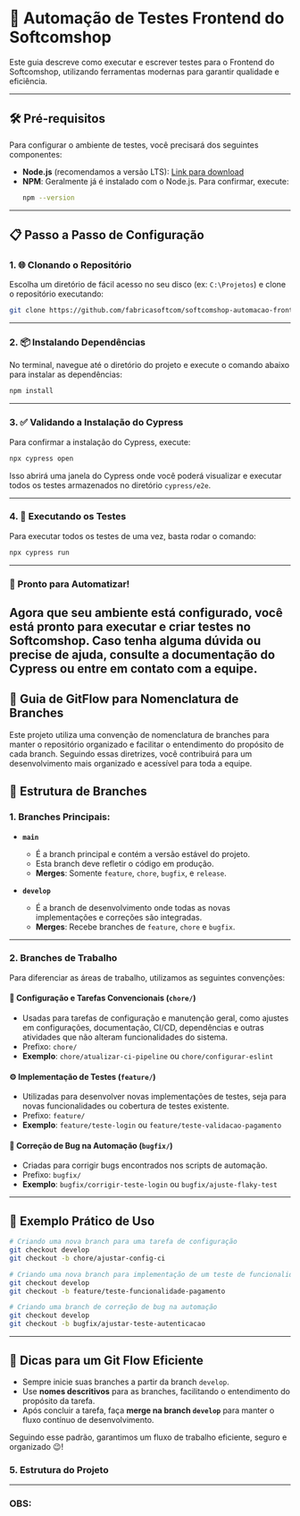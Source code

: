 # 🚀 Automação de Testes Frontend do Softcomshop

Este guia descreve como executar e escrever testes para o Frontend do Softcomshop, utilizando ferramentas modernas para garantir qualidade e eficiência.

---

## 🛠 Pré-requisitos

Para configurar o ambiente de testes, você precisará dos seguintes componentes:

- **Node.js** (recomendamos a versão LTS): [Link para download](https://nodejs.org/pt/download/prebuilt-installer)
- **NPM**: Geralmente já é instalado com o Node.js. Para confirmar, execute:
  ```bash
  npm --version
  ```

---

## 📋 Passo a Passo de Configuração

### 1. 🌐 Clonando o Repositório

Escolha um diretório de fácil acesso no seu disco (ex: `C:\Projetos`) e clone o repositório executando:

  ```bash
  git clone https://github.com/fabricasoftcom/softcomshop-automacao-frontend.git
  ```

---

### 2. 📦 Instalando Dependências

No terminal, navegue até o diretório do projeto e execute o comando abaixo para instalar as dependências:

  ```bash
  npm install
  ```

---

### 3. ✅ Validando a Instalação do Cypress

Para confirmar a instalação do Cypress, execute:

  ```bash
  npx cypress open
  ```

Isso abrirá uma janela do Cypress onde você poderá visualizar e executar todos os testes armazenados no diretório `cypress/e2e`.

---

### 4. 🏃 Executando os Testes

Para executar todos os testes de uma vez, basta rodar o comando:

  ```bash
  npx cypress run
  ```

---

### 🎉 Pronto para Automatizar!

Agora que seu ambiente está configurado, você está pronto para executar e criar testes no Softcomshop. Caso tenha alguma dúvida ou precise de ajuda, consulte a documentação do Cypress ou entre em contato com a equipe.
---
## 📘 Guia de GitFlow para Nomenclatura de Branches
Este projeto utiliza uma convenção de nomenclatura de branches para manter o repositório organizado e facilitar o entendimento do propósito de cada branch. Seguindo essas diretrizes, você contribuirá para um desenvolvimento mais organizado e acessível para toda a equipe.

🔄 Estrutura de Branches
---
### 1. Branches Principais:

- **`main`**  
  - É a branch principal e contém a versão estável do projeto.
  - Esta branch deve refletir o código em produção.
  - **Merges**: Somente `feature`, `chore`, `bugfix`, e `release`.

- **`develop`**  
  - É a branch de desenvolvimento onde todas as novas implementações e correções são integradas.
  - **Merges**: Recebe branches de `feature`, `chore` e `bugfix`.

---

### 2. Branches de Trabalho

Para diferenciar as áreas de trabalho, utilizamos as seguintes convenções:

#### 🧩 Configuração e Tarefas Convencionais (`chore/`)
   - Usadas para tarefas de configuração e manutenção geral, como ajustes em configurações, documentação, CI/CD, dependências e outras atividades que não alteram funcionalidades do sistema.
   - Prefixo: `chore/`
   - **Exemplo**: `chore/atualizar-ci-pipeline` ou `chore/configurar-eslint`

#### ⚙️ Implementação de Testes (`feature/`)
   - Utilizadas para desenvolver novas implementações de testes, seja para novas funcionalidades ou cobertura de testes existente.
   - Prefixo: `feature/`
   - **Exemplo**: `feature/teste-login` ou `feature/teste-validacao-pagamento`

#### 🐛 Correção de Bug na Automação (`bugfix/`)
   - Criadas para corrigir bugs encontrados nos scripts de automação.
   - Prefixo: `bugfix/`
   - **Exemplo**: `bugfix/corrigir-teste-login` ou `bugfix/ajuste-flaky-test`

---

## 📌 Exemplo Prático de Uso

```bash
# Criando uma nova branch para uma tarefa de configuração
git checkout develop
git checkout -b chore/ajustar-config-ci

# Criando uma nova branch para implementação de um teste de funcionalidade
git checkout develop
git checkout -b feature/teste-funcionalidade-pagamento

# Criando uma branch de correção de bug na automação
git checkout develop
git checkout -b bugfix/ajustar-teste-autenticacao
```

---

## 🎯 Dicas para um Git Flow Eficiente

- Sempre inicie suas branches a partir da branch `develop`.
- Use **nomes descritivos** para as branches, facilitando o entendimento do propósito da tarefa.
- Após concluir a tarefa, faça **merge na branch `develop`** para manter o fluxo contínuo de desenvolvimento.

Seguindo esse padrão, garantimos um fluxo de trabalho eficiente, seguro e organizado 😉!

### 5. Estrutura do Projeto
---



### OBS: 
